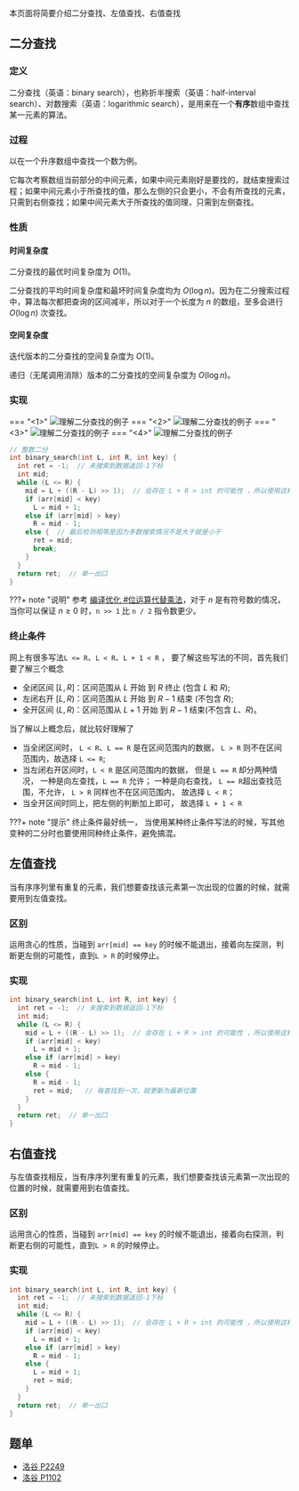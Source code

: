 本页面将简要介绍二分查找、左值查找、右值查找

## 二分查找

### 定义

二分查找（英语：binary search），也称折半搜索（英语：half-interval search）、对数搜索（英语：logarithmic search），是用来在一个**有序**数组中查找某一元素的算法。

### 过程

以在一个升序数组中查找一个数为例。

它每次考察数组当前部分的中间元素，如果中间元素刚好是要找的，就结束搜索过程；如果中间元素小于所查找的值，那么左侧的只会更小，不会有所查找的元素，只需到右侧查找；如果中间元素大于所查找的值同理，只需到左侧查找。

### 性质

#### 时间复杂度

二分查找的最优时间复杂度为 $O(1)$。

二分查找的平均时间复杂度和最坏时间复杂度均为 $O(\log n)$。因为在二分搜索过程中，算法每次都把查询的区间减半，所以对于一个长度为 $n$ 的数组，至多会进行 $O(\log n)$ 次查找。

#### 空间复杂度

迭代版本的二分查找的空间复杂度为 $O(1)$。

递归（无尾调用消除）版本的二分查找的空间复杂度为 $O(\log n)$。

### 实现

=== "<1>"
    ![理解二分查找的例子](images/binary_search_1.png)
=== "<2>"
    ![理解二分查找的例子](images/binary_search_2.png)
=== "<3>"
    ![理解二分查找的例子](images/binary_search_3.png)
=== "<4>"
    ![理解二分查找的例子](images/binary_search_4.png)



```cpp
// 整数二分
int binary_search(int L, int R, int key) {
  int ret = -1;  // 未搜索到数据返回-1下标
  int mid;
  while (L <= R) {
    mid = L + ((R - L) >> 1);  // 会存在 L + R > int 的可能性 ，所以使用这种方式
    if (arr[mid] < key)
      L = mid + 1;
    else if (arr[mid] > key)
      R = mid - 1;
    else {  // 最后检测相等是因为多数搜索情况不是大于就是小于
      ret = mid;
      break;
    }
  }
  return ret;  // 单一出口
}
```



???+ note "说明"
    参考 [编译优化 #位运算代替乘法](/lang/optimizations/#%E4%BD%8D%E8%BF%90%E7%AE%97%E4%BB%A3%E6%9B%BF%E4%B9%98%E6%B3%95)，对于 $n$ 是有符号数的情况，当你可以保证 $n\ge 0$​ 时，`n >> 1` 比 `n / 2` 指令数更少。

### 终止条件

网上有很多写法`L <= R`、`L < R`、`L + 1 < R` ， 要了解这些写法的不同，首先我们要了解三个概念

- 全闭区间 $[L, R]$：区间范围从 $L$ 开始 到 $R$ 终止 (包含 $L$ 和 $R$);
- 左闭右开 $[L, R)$：区间范围从 $L$ 开始 到 $R-1$ 结束 (不包含 $R$);
- 全开区间 $(L, R)$：区间范围从 $L+1$ 开始 到 $R-1$ 结束(不包含 $L$、$R$)。

当了解以上概念后，就比较好理解了

- 当全闭区间时， `L < R`、`L == R` 是在区间范围内的数据， `L > R` 则不在区间范围内，故选择 `L <= R`;
- 当左闭右开区间时，`L < R` 是区间范围内的数据， 但是 `L == R` 却分两种情况， 一种是向左查找，`L == R` 允许； 一种是向右查找， `L == R`超出查找范围，不允许，  `L > R` 同样也不在区间范围内， 故选择 `L < R`；
- 当全开区间时同上，把左侧的判断加上即可，  故选择 `L + 1 < R`

???+ note "提示"
    终止条件最好统一， 当使用某种终止条件写法的时候，写其他变种的二分时也要使用同种终止条件，避免搞混。



## 左值查找

当有序序列里有重复的元素，我们想要查找该元素第一次出现的位置的时候，就需要用到左值查找。

### 区别

运用贪心的性质，当碰到 `arr[mid] == key` 的时候不能退出，接着向左探测，判断更左侧的可能性，直到`L > R` 的时候停止。

### 实现

```cpp
int binary_search(int L, int R, int key) {
  int ret = -1;  // 未搜索到数据返回-1下标
  int mid;
  while (L <= R) {
    mid = L + ((R - L) >> 1);  // 会存在 L + R > int 的可能性 ，所以使用这种方式
    if (arr[mid] < key)
      L = mid + 1;
    else if (arr[mid] > key)
      R = mid - 1;
    else {  
      R = mid - 1;
      ret = mid;   // 每查找到一次，就更新为最新位置
    }
  }
  return ret;  // 单一出口
}
```



## 右值查找

与左值查找相反，当有序序列里有重复的元素，我们想要查找该元素第一次出现的位置的时候，就需要用到右值查找。

### 区别

运用贪心的性质，当碰到 `arr[mid] == key` 的时候不能退出，接着向右探测，判断更右侧的可能性，直到`L > R` 的时候停止。

### 实现

```cpp
int binary_search(int L, int R, int key) {
  int ret = -1;  // 未搜索到数据返回-1下标
  int mid;
  while (L <= R) {
    mid = L + ((R - L) >> 1);  // 会存在 L + R > int 的可能性 ，所以使用这种方式
    if (arr[mid] < key)
      L = mid + 1;
    else if (arr[mid] > key)
      R = mid - 1;
    else {  
      L = mid + 1;
      ret = mid;
    }
  }
  return ret;  // 单一出口
}
```



## 题单

- [洛谷 P2249](https://www.luogu.com.cn/problem/P2249)
- [洛谷 P1102](https://www.luogu.com.cn/problem/P1102)

